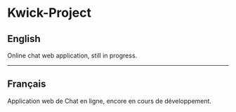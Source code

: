 # Kwick-Project

## English

Online chat web application, still in progress.


***

## Français

Application web de Chat en ligne, encore en cours de développement.
